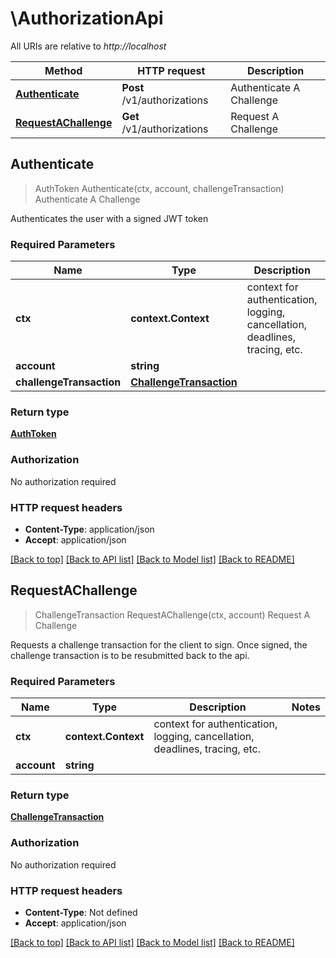 # \AuthorizationApi

All URIs are relative to *http://localhost*

Method | HTTP request | Description
------------- | ------------- | -------------
[**Authenticate**](AuthorizationApi.md#Authenticate) | **Post** /v1/authorizations | Authenticate A Challenge
[**RequestAChallenge**](AuthorizationApi.md#RequestAChallenge) | **Get** /v1/authorizations | Request A Challenge



## Authenticate

> AuthToken Authenticate(ctx, account, challengeTransaction)
Authenticate A Challenge

Authenticates the user with a signed JWT token

### Required Parameters


Name | Type | Description  | Notes
------------- | ------------- | ------------- | -------------
**ctx** | **context.Context** | context for authentication, logging, cancellation, deadlines, tracing, etc.
**account** | **string**|  | 
**challengeTransaction** | [**ChallengeTransaction**](ChallengeTransaction.md)|  | 

### Return type

[**AuthToken**](AuthToken.md)

### Authorization

No authorization required

### HTTP request headers

- **Content-Type**: application/json
- **Accept**: application/json

[[Back to top]](#) [[Back to API list]](../README.md#documentation-for-api-endpoints)
[[Back to Model list]](../README.md#documentation-for-models)
[[Back to README]](../README.md)


## RequestAChallenge

> ChallengeTransaction RequestAChallenge(ctx, account)
Request A Challenge

Requests a challenge transaction for the client to sign. Once signed, the challenge transaction is to be resubmitted back to the api.

### Required Parameters


Name | Type | Description  | Notes
------------- | ------------- | ------------- | -------------
**ctx** | **context.Context** | context for authentication, logging, cancellation, deadlines, tracing, etc.
**account** | **string**|  | 

### Return type

[**ChallengeTransaction**](ChallengeTransaction.md)

### Authorization

No authorization required

### HTTP request headers

- **Content-Type**: Not defined
- **Accept**: application/json

[[Back to top]](#) [[Back to API list]](../README.md#documentation-for-api-endpoints)
[[Back to Model list]](../README.md#documentation-for-models)
[[Back to README]](../README.md)

